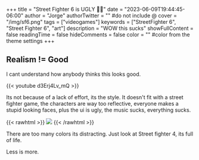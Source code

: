 +++
title = "Street Fighter 6 is UGLY 🤢🤮"
date = "2023-06-09T19:44:45-06:00"
author = "Jorge"
authorTwitter = "" #do not include @
cover = "/img/sf6.png"
tags = ["videogames"]
keywords = ["StreetFighter 6", "Street Fighter 6", "art"]
description = "WOW this sucks"
showFullContent = false
readingTime = false
hideComments = false
color = "" #color from the theme settings
+++

## Realism != Good

I cant understand how anybody thinks this looks good.

{{< youtube  d3Erj4Lv_mQ >}}

Its not because of a lack of effort, its the style. It doesn't fit with a street fighter game, the characters are way too reflective, everyone makes a stupid looking faces, plus the ui is ugly, the music sucks, everything sucks.

{{< rawhtml >}}
    <img src="/img/juri.png" style="margin-left:auto; margin-right:auto;">
{{< /rawhtml >}}


There are too many colors its distracting. Just look at Street fighter 4, its full of life. 

Less is more.

